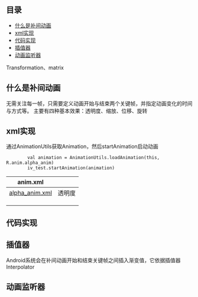 ## 目录
* [什么是补间动画](#什么是补间动画)
* [xml实现](#xml实现)
* [代码实现](#代码实现)
* [插值器](#插值器)
* [动画监听器](#动画监听器)

Transformation、matrix


## 什么是补间动画
无需关注每一帧，只需要定义动画开始与结束两个关键帧，并指定动画变化的时间与方式等。
主要有四种基本效果：透明度、缩放、位移、旋转

## xml实现
通过AnimationUtils获取Animation，然后startAnimation启动动画
```
        val animation = AnimationUtils.loadAnimation(this, R.anim.alpha_anim)
        iv_test.startAnimation(animation)
```
| anim.xml                                                     |        |
| ------------------------------------------------------------ | ------ |
| [alpha_anim.xml](https://github.com/mackwu828/mackblog/tree/master/anim/src/main/res/anim/alpha_anim.xml) | 透明度 |
|                                                              |        |
|                                                              |        |
|                                                              |        |





## 代码实现

## 插值器
Android系统会在补间动画开始和结束关键帧之间插入渐变值，它依据插值器
Interpolator

## 动画监听器